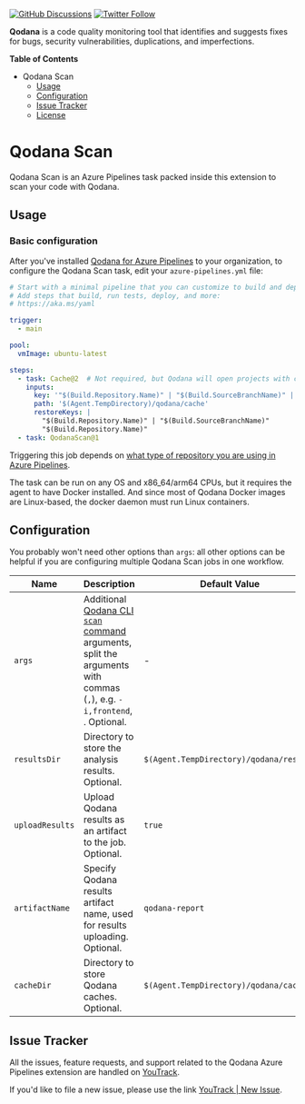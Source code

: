 [![GitHub Discussions](https://img.shields.io/github/discussions/jetbrains/qodana)][jb:discussions]
[![Twitter Follow](https://img.shields.io/twitter/follow/Qodana?style=social&logo=twitter)][jb:twitter]

**Qodana** is a code quality monitoring tool that identifies and suggests fixes for bugs, security vulnerabilities,
duplications, and imperfections.

**Table of Contents**

<!-- toc -->
- Qodana Scan
  - [Usage](#usage)
  - [Configuration](#configuration)
  - [Issue Tracker](#issue-tracker)
  - [License](#license)

<!-- tocstop -->

# Qodana Scan

Qodana Scan is an Azure Pipelines task packed inside this extension to scan your code with Qodana.

## Usage

### Basic configuration

After you've installed [Qodana for Azure Pipelines](https://marketplace.visualstudio.com/items?itemName=JetBrains.qodana) to your organization, to configure the Qodana Scan task, edit your `azure-pipelines.yml` file:

```yaml
# Start with a minimal pipeline that you can customize to build and deploy your code.
# Add steps that build, run tests, deploy, and more:
# https://aka.ms/yaml

trigger:
  - main

pool:
  vmImage: ubuntu-latest

steps:
  - task: Cache@2  # Not required, but Qodana will open projects with cache faster.
    inputs:
      key: '"$(Build.Repository.Name)" | "$(Build.SourceBranchName)" | "$(Build.SourceVersion)"'
      path: '$(Agent.TempDirectory)/qodana/cache'
      restoreKeys: |
        "$(Build.Repository.Name)" | "$(Build.SourceBranchName)"
        "$(Build.Repository.Name)"
  - task: QodanaScan@1
```

Triggering this job depends on [what type of repository you are using in Azure Pipelines](https://docs.microsoft.com/en-us/azure/devops/pipelines/build/triggers?view=azure-devops#classic-build-pipelines-and-yaml-pipelines).

The task can be run on any OS and x86_64/arm64 CPUs, but it requires the agent to have Docker installed. And since most of Qodana Docker images are Linux-based, the docker daemon must run Linux containers.

## Configuration

You probably won't need other options than `args`: all other options can be helpful if you are configuring multiple Qodana Scan jobs in one workflow.

| Name            | Description                                                                                                                                                            | Default Value                           |
|-----------------|------------------------------------------------------------------------------------------------------------------------------------------------------------------------|-----------------------------------------|
| `args`          | Additional [Qodana CLI `scan` command](https://github.com/jetbrains/qodana-cli#scan) arguments, split the arguments with commas (`,`), e.g. `-i,frontend`, . Optional. | -                                       |
| `resultsDir`    | Directory to store the analysis results. Optional.                                                                                                                     | `$(Agent.TempDirectory)/qodana/results` |
| `uploadResults` | Upload Qodana results as an artifact to the job. Optional.                                                                                                             | `true`                                  |
| `artifactName`  | Specify Qodana results artifact name, used for results uploading. Optional.                                                                                            | `qodana-report`                         |
| `cacheDir`      | Directory to store Qodana caches. Optional.                                                                                                                            | `$(Agent.TempDirectory)/qodana/cache`   |

## Issue Tracker

All the issues, feature requests, and support related to the Qodana Azure Pipelines extension are handled on [YouTrack][youtrack].

If you'd like to file a new issue, please use the link [YouTrack | New Issue][youtrack-new-issue].


[gh:qodana]: https://github.com/JetBrains/qodana-action/actions/workflows/code_scanning.yml

[youtrack]: https://youtrack.jetbrains.com/issues/QD

[youtrack-new-issue]: https://youtrack.jetbrains.com/newIssue?project=QD&c=Platform%20Azure%20Pipelines

[jb:confluence-on-gh]: https://confluence.jetbrains.com/display/ALL/JetBrains+on+GitHub

[jb:discussions]: https://jb.gg/qodana-discussions

[jb:twitter]: https://twitter.com/Qodana

[jb:docker]: https://hub.docker.com/r/jetbrains/qodana
